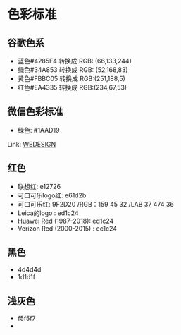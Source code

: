 # 色彩标准

## 谷歌色系

* 蓝色\#4285F4   转换成  RGB: \(66,133,244\)
* 绿色\#34A853   转换成  RGB: \(52,168,83\)
* 黄色\#FBBC05  转换成  RGB:\(251,188,5\)
* 红色\#EA4335  转换成  RGB:\(234,67,53\)

## 微信色彩标准

* 绿色: \#1AAD19

Link: [WEDESIGN](https://wechat.design/)

## 红色

* 联想红: e12726
* 可口可乐logo红: e61d2b
* 可口可乐红: 9F2D20   /RGB：159 45 32  /LAB 37 474 36
* Leica的logo  : ed1c24
* Huawei Red \(1987-2018\): ed1c24
* Verizon Red \(2000-2015\)  : ec1c24

## 黑色

* 4d4d4d
* 1d1d1f

## 浅灰色

* f5f5f7
* 


